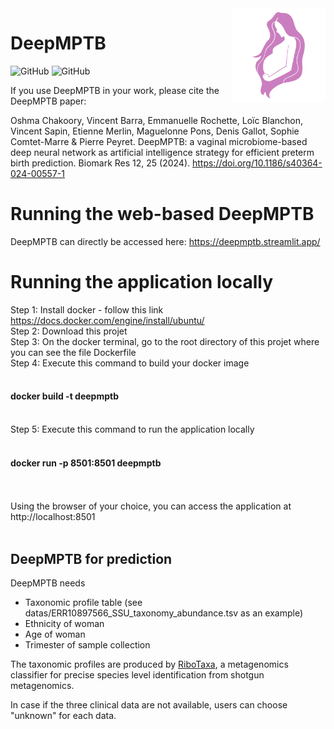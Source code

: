 <img align="right" src="datas/logo.png" width="150" alt="DeepMPTB logo"/>

# DeepMPTB
![GitHub](https://img.shields.io/github/license/oschakoory/RiboTaxa)
![GitHub](https://hits.seeyoufarm.com/api/count/incr/badge.svg?url=https%3A%2F%2Fgithub.com%2Foschakoory%2FDeepMPTB&count_bg=%2379C83D&title_bg=%23555555&icon=&icon_color=%23E7E7E7&title=views&edge_flat=true)

If you use DeepMPTB in your work, please cite the DeepMPTB paper:

Oshma Chakoory, Vincent Barra, Emmanuelle Rochette, Loïc Blanchon, Vincent Sapin, Etienne Merlin, Maguelonne Pons, Denis Gallot, Sophie Comtet-Marre & Pierre Peyret. DeepMPTB: a vaginal microbiome-based deep neural network as artificial intelligence strategy for efficient preterm birth prediction. Biomark Res 12, 25 (2024). https://doi.org/10.1186/s40364-024-00557-1 

# Running the web-based DeepMPTB
DeepMPTB can directly be accessed here: https://deepmptb.streamlit.app/

# Running the application locally
Step 1: Install docker - follow this link https://docs.docker.com/engine/install/ubuntu/ </br>
Step 2: Download this projet </br>
Step 3: On the docker terminal, go to the root directory of this projet where you can see the file Dockerfile </br>
Step 4: Execute this command to build your docker image </br>
&nbsp;&nbsp;<h4>docker build -t deepmptb</h4></br>
Step 5: Execute this command to run the application locally </br>
&nbsp;&nbsp;<h4>docker run -p 8501:8501 deepmptb</h4></br>
</br>
Using the browser of your choice, you can access the application at http://localhost:8501 </br>
</br>

## DeepMPTB for prediction

DeepMPTB needs
- Taxonomic profile table (see datas/ERR10897566_SSU_taxonomy_abundance.tsv as an example)
- Ethnicity of woman
- Age of woman 
- Trimester of sample collection

The taxonomic profiles are produced by <a class="reference external" href="https://github.com/oschakoory/RiboTaxa" target="_blank" rel="noopener noreferrer">RiboTaxa</a>, a metagenomics classifier for precise species level identification from shotgun metagenomics.

In case if the three clinical data are not available, users can choose "unknown" for each data.
